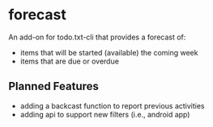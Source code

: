 forecast
==

An add-on for todo.txt-cli that provides a forecast of:

  - items that will be started (available) the coming week
  - items that are due or overdue


Planned Features
--

  - adding a backcast function to report previous activities 
  - adding api to support new filters (i.e., android app)
 
